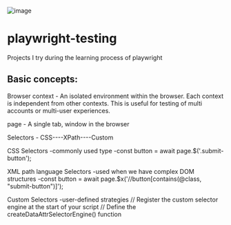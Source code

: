 
![image](https://github.com/VimansaWickramasinghe/playwright-testing/assets/62212838/250cc2b8-466f-41a6-965c-f1353747ebd4)
# playwright-testing
Projects I try during the learning process of playwright

## Basic concepts: 

Browser context -  An isolated environment within the browser. Each context is independent from other contexts. This is useful for testing of multi accounts or multi-user experiences.

page - A single tab, window in the browser

Selectors - CSS----XPath----Custom

CSS Selectors
-commonly used type
-const button = await page.$('.submit-button');

XML path language Selectors
-used when we have complex DOM structures
-const button = await page.$x('//button[contains(@class, "submit-button")]');

Custom Selectors
-user-defined strategies 
// Register the custom selector engine at the start of your script
// Define the createDataAttrSelectorEngine() function





